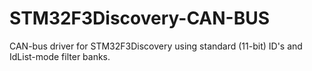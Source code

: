 # STM32F3Discovery-CAN-BUS
CAN-bus driver for STM32F3Discovery using standard (11-bit) ID's and IdList-mode filter banks.
